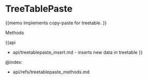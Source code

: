 TreeTablePaste 
=============


{{memo Implements copy-paste for treetable. }}





<div class='h2'>Methods</div>

{{api
- api/treetablepaste_insert.md - inserts new data in treetable
}}





@index:
- api/refs/treetablepaste_methods.md

